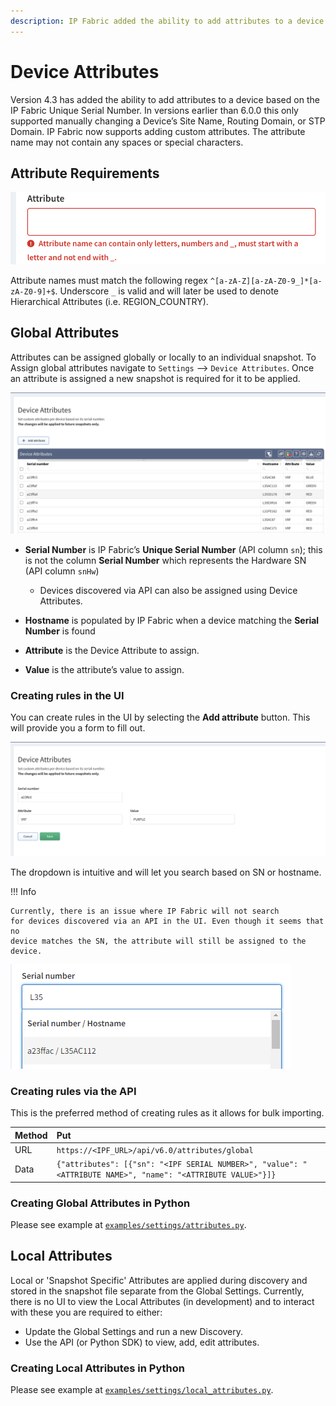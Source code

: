 ```yaml
---
description: IP Fabric added the ability to add attributes to a device based on the IP Fabric Unique Serial Number. Currently this supports manually changing a...
---
```


# Device Attributes

Version 4.3 has added the ability to add attributes to a device based on the IP
Fabric Unique Serial Number. In versions earlier than 6.0.0 this only supported
manually changing a Device’s Site Name, Routing Domain, or STP Domain. IP Fabric
now supports adding custom attributes. The attribute name may not contain any
spaces or special characters.

## Attribute Requirements

![attributes_warning](attributes_warning.png)

Attribute names must match the following
regex `^[a-zA-Z][a-zA-Z0-9_]*[a-zA-Z0-9]+$`.  Underscore `_` is valid and will
later be used to denote Hierarchical Attributes (i.e. REGION_COUNTRY).

## Global Attributes

Attributes can be assigned globally or locally to an individual snapshot. To
Assign global attributes navigate to `Settings` --> `Device Attributes`. Once an
attribute is assigned a new snapshot is required for it to be applied.

![Device attributes](device_attributes.png)

- **Serial Number** is IP Fabric’s **Unique Serial Number** (API column
  `sn`); this is not the column **Serial Number** which represents the Hardware
  SN (API column `snHw`)

  - Devices discovered via API can also be assigned using Device Attributes.

- **Hostname** is populated by IP Fabric when a device matching the
  **Serial Number** is found

- **Attribute** is the Device Attribute to assign.

- **Value** is the attribute’s value to assign.

### Creating rules in the UI

You can create rules in the UI by selecting the **Add attribute** button. This
will provide you a form to fill out.

![Device attributes rules](device_attributes_rules.png)

The dropdown is intuitive and will let you search based on SN or hostname.

!!! Info

    Currently, there is an issue where IP Fabric will not search
    for devices discovered via an API in the UI. Even though it seems that no
    device matches the SN, the attribute will still be assigned to the device.

![Device attributes dropdown](device_attributes_dropdown.png)

### Creating rules via the API

This is the preferred method of creating rules as it allows for bulk importing.

| Method | Put                                                                                                         |
| :----- | :---------------------------------------------------------------------------------------------------------- |
| URL    | `https://<IPF_URL>/api/v6.0/attributes/global`                                                              |
| Data   | `{"attributes": [{"sn": "<IPF SERIAL NUMBER>", "value": "<ATTRIBUTE NAME>", "name": "<ATTRIBUTE VALUE>"}]}` |

### Creating Global Attributes in Python

Please see example at [`examples/settings/attributes.py`](https://github.com/community-fabric/python-ipfabric/blob/develop/examples/settings/attributes.py).

## Local Attributes

Local or 'Snapshot Specific' Attributes are applied during discovery and stored
in the snapshot file separate from the Global Settings.  Currently, there is no 
UI to view the Local Attributes (in development) and to interact with these
you are required to either:

- Update the Global Settings and run a new Discovery.
- Use the API (or Python SDK) to view, add, edit attributes.

### Creating Local Attributes in Python

Please see example at [`examples/settings/local_attributes.py`](https://github.com/community-fabric/python-ipfabric/blob/develop/examples/settings/local_attributes.py).
